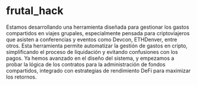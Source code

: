 # frutal_hack


Estamos desarrollando una herramienta diseñada para gestionar los gastos compartidos en viajes grupales, especialmente pensada para criptoviajeros que asisten a conferencias y eventos como Devcon, ETHDenver, entre otros. Esta herramienta permite automatizar la gestión de gastos en cripto, simplificando el proceso de liquidación y evitando confusiones con los pagos. Ya hemos avanzado en el diseño del sistema, y empezamos a probar la lógica de los contratos para la administración de fondos compartidos, integrado con estrategias de rendimiento DeFi para maximizar los retornos.
